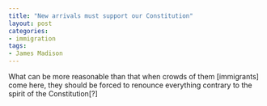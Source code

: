 ```yaml
---
title: "New arrivals must support our Constitution"
layout: post
categories:
- immigration
tags:
- James Madison
---
```


What can be more reasonable than that when crowds of them \[immigrants\] come here, they should be forced to renounce everything contrary to the spirit of the Constitution\[?\]
